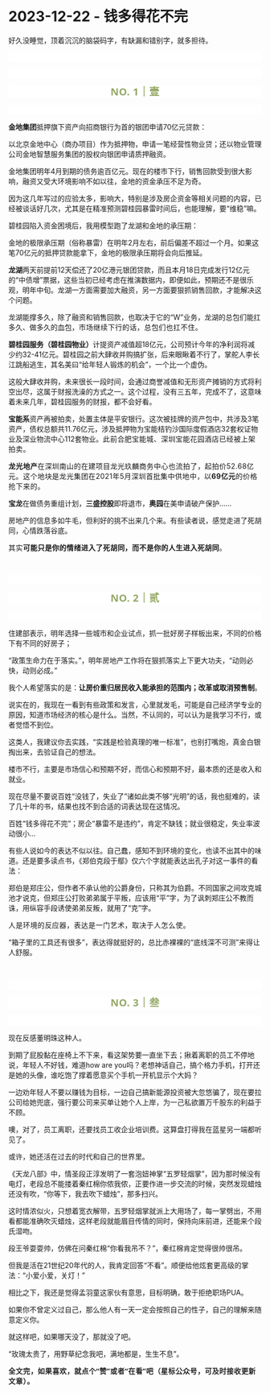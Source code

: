 # 2023-12-22 - 钱多得花不完

<p style="visibility: visible;">好久没睡觉，顶着沉沉的脑袋码字，有缺漏和错别字，就多担待。</p><p style="outline: 0px;font-family: system-ui, -apple-system, BlinkMacSystemFont, &quot;Helvetica Neue&quot;, &quot;PingFang SC&quot;, &quot;Hiragino Sans GB&quot;, &quot;Microsoft YaHei UI&quot;, &quot;Microsoft YaHei&quot;, Arial, sans-serif;letter-spacing: 0.544px;text-wrap: wrap;background-color: rgb(255, 255, 255);visibility: visible;"><br style="outline: 0px;visibility: visible;"></p><p style="outline: 0px;font-family: system-ui, -apple-system, BlinkMacSystemFont, &quot;Helvetica Neue&quot;, &quot;PingFang SC&quot;, &quot;Hiragino Sans GB&quot;, &quot;Microsoft YaHei UI&quot;, &quot;Microsoft YaHei&quot;, Arial, sans-serif;letter-spacing: 0.544px;text-wrap: wrap;background-color: rgb(255, 255, 255);visibility: visible;"><br style="visibility: visible;"></p><p style="outline: 0px;letter-spacing: 0.544px;text-wrap: wrap;color: rgb(34, 34, 34);font-family: -apple-system-font, system-ui, &quot;Helvetica Neue&quot;, &quot;PingFang SC&quot;, &quot;Hiragino Sans GB&quot;, &quot;Microsoft YaHei UI&quot;, &quot;Microsoft YaHei&quot;, Arial, sans-serif;background-color: rgb(255, 255, 255);text-align: center;visibility: visible;"><span style="outline: 0px;font-weight: bold;line-height: 25px;color: rgb(149, 169, 103);font-size: 20px;visibility: visible;">NO. 1｜壹</span></p><p style="outline: 0px;letter-spacing: 0.544px;text-wrap: wrap;color: rgb(34, 34, 34);font-family: -apple-system-font, system-ui, &quot;Helvetica Neue&quot;, &quot;PingFang SC&quot;, &quot;Hiragino Sans GB&quot;, &quot;Microsoft YaHei UI&quot;, &quot;Microsoft YaHei&quot;, Arial, sans-serif;background-color: rgb(255, 255, 255);text-align: center;visibility: visible;"><br style="outline: 0px;visibility: visible;"></p><p style="visibility: visible;"><strong style="visibility: visible;">金地集团</strong>抵押旗下资产向招商银行为首的银团申请70亿元贷款：</p><p style="visibility: visible;">以北京金地中心（商办项目）作为抵押物，申请一笔经营性物业贷；还以物业管理公司金地智慧服务集团的股权向银团申请质押融资。<br style="visibility: visible;"></p><p style="visibility: visible;">金地集团明年4月到期的债务逾百亿元。现在的楼市下行，销售回款受到很大影响，融资又受大环境影响不如以往，金地的资金承压不足为奇。<br style="visibility: visible;"></p><p style="visibility: visible;">因为这几年写过的应验太多，影响大，特别是涉及房企资金等相关问题的内容，已经被谈话好几次，尤其是在精准预测碧桂园暴雷时间后，也能理解，要“维稳”嘛。</p><p style="visibility: visible;">碧桂园陷入资金困境后，我用模型跑了龙湖和金地的承压期：</p><p style="visibility: visible;">金地的极限承压期（俗称暴雷）在明年2月左右，前后偏差不超过一个月。如果这笔70亿元的抵押贷款能拿下，金地的极限承压期将会向后推延。<br style="visibility: visible;"></p><p style="visibility: visible;"><strong style="visibility: visible;">龙湖</strong>两天前提前12天偿还了20亿港元银团贷款，而且本月18日完成发行12亿元的“中债增”票据，这些当初已经考虑在推演数据内，即便如此，预期还不是很乐观，明年中旬。龙湖一方面需要加大融资，另一方面要狠抓销售回款，才能解决这个问题。</p><p style="visibility: visible;">龙湖能撑多久，除了融资和销售回款，也取决于它的“W”业务，龙湖的总包们能扛多久、做多久的血包，<span style="font-size: var(--articleFontsize); letter-spacing: 0.034em; visibility: visible;">市场继续下行的话，</span><span style="font-size: var(--articleFontsize); letter-spacing: 0.034em; visibility: visible;">总包们也扛不住。</span></p><p style="visibility: visible;"><strong style="visibility: visible;">碧桂园服务（碧桂园物业）</strong>计提资产减值超18亿元，公司预计今年的净利润将减少约32-41亿元。碧桂园之前大肆收并购搞扩张，后来眼瞅着不行了，掌舵人李长江跳船逃生，其名美曰“给年轻人锻炼的机会”，一个比一个虚伪。</p><p style="visibility: visible;">这般大肆收并购，未来很长一段时间，会通过商誉减值和无形资产摊销的方式将利空出尽，这属于财报洗澡的方式之一。这个过程，没有三五年，完成不了，这意味着未来几年，碧桂园服务的财报，都不会好看。<br style="visibility: visible;"></p><p style="visibility: visible;"><strong style="visibility: visible;">宝能系</strong>资产再被拍卖，处置主体是平安银行。这次被挂牌的资产包中，共涉及3笔资产，债权总额共11.76亿元，涉及抵押物为宝能桔钓沙国际度假酒店32套权证物业及深业物流中心112套物业。<span style="font-size: var(--articleFontsize);letter-spacing: 0.034em;">此前</span><span style="font-size: var(--articleFontsize);letter-spacing: 0.034em;">合肥宝</span><span style="font-size: var(--articleFontsize);letter-spacing: 0.034em;">能城</span><span style="font-size: var(--articleFontsize);letter-spacing: 0.034em;">、深圳宝能</span><span style="font-size: var(--articleFontsize);letter-spacing: 0.034em;">花园酒店已经被上架拍卖。</span></p><p><span style="font-size: var(--articleFontsize);letter-spacing: 0.034em;"></span><strong><span style="font-size: var(--articleFontsize);letter-spacing: 0.034em;">龙光地产</span></strong><span style="font-size: var(--articleFontsize);letter-spacing: 0.034em;">在深圳南山的在建项目龙光玖麟商务中心也流拍了，起拍价52.68亿元。这个地块是龙光集团在2021年5月深圳首批集中供地中，以<strong>69亿元</strong>的价格抢下来的。</span></p><p><strong>宝龙</strong>在做债务重组计划，<strong>三盛控股</strong>即将退市，<strong>奥园</strong>在美申请破产保护......<br></p><p>房地产的信息多如牛毛，但利好的挑不出来几个来。有些读者说，感觉走进了死胡同，心情跌落谷底。</p><p><span style="font-size: var(--articleFontsize);letter-spacing: 0.034em;">其实<strong>可能只是你的情绪进入了死胡同，而不是你的人生进入死胡同</strong>。</span><span style="font-size: var(--articleFontsize);letter-spacing: 0.034em;"></span></p><p><br></p><p style="outline: 0px;font-family: system-ui, -apple-system, BlinkMacSystemFont, &quot;Helvetica Neue&quot;, &quot;PingFang SC&quot;, &quot;Hiragino Sans GB&quot;, &quot;Microsoft YaHei UI&quot;, &quot;Microsoft YaHei&quot;, Arial, sans-serif;letter-spacing: 0.544px;text-wrap: wrap;background-color: rgb(255, 255, 255);visibility: visible;"><br style="outline: 0px;visibility: visible;"></p><p style="outline: 0px;letter-spacing: 0.544px;text-wrap: wrap;color: rgb(34, 34, 34);font-family: -apple-system-font, system-ui, &quot;Helvetica Neue&quot;, &quot;PingFang SC&quot;, &quot;Hiragino Sans GB&quot;, &quot;Microsoft YaHei UI&quot;, &quot;Microsoft YaHei&quot;, Arial, sans-serif;background-color: rgb(255, 255, 255);text-align: center;visibility: visible;"><span style="outline: 0px;font-weight: bold;line-height: 25px;color: rgb(149, 169, 103);font-size: 20px;visibility: visible;">NO. 2｜贰</span></p><p style="outline: 0px;letter-spacing: 0.544px;text-wrap: wrap;color: rgb(34, 34, 34);font-family: -apple-system-font, system-ui, &quot;Helvetica Neue&quot;, &quot;PingFang SC&quot;, &quot;Hiragino Sans GB&quot;, &quot;Microsoft YaHei UI&quot;, &quot;Microsoft YaHei&quot;, Arial, sans-serif;background-color: rgb(255, 255, 255);text-align: center;visibility: visible;"><br style="outline: 0px;visibility: visible;"></p><p>住建部表示，明年选择一些城市和企业试点，抓一批好房子样板出来，不同的价格下有不同的好房子；</p><p>“政策生命力在于落实。”，明年房地产工作将在狠抓落实上下更大功夫，“动则必快，动则必成。”<br></p><p>我个人希望落实的是：<strong>让房价重归居民收入能承担的范围内；改革或取消预售制</strong>。</p><p>说实在的，我现在一看到有些政策和发言，心里就发毛，可能是自己经济学专业的原因，知道市场经济的核心是什么。当然，不认同的，可以认为是我学习不行，或者觉悟不到位。<br></p><p>这类人，我建议你去实践，“实践是检验真理的唯一标准”，也别打嘴炮，真金白银掏出来，去验证自己的想法。</p><p>楼市不行，主要是市场信心和预期不好，而信心和预期不好，最本质的还是收入和就业。</p><p>现在尽量不要说百姓“没钱了，失业了”诸如此类不够“光明”的话，我也挺难的，读了几十年的书，结果也找不到合适的词表达现在这情况。</p><p>百姓“钱多得花不完”；房企“暴雷不是违约”，肯定不缺钱；就业很稳定，失业率波动很小...</p><p><span style="">有些人说如今的表达不似以往。自己蠢，感知不到环境的变化，也读不出其中的味道。还是要多读点书，《郑伯克段于鄢》仅六个字就能表达出孔子对这一事件的看法：</span></p><p><span style="">郑伯是郑庄公，但作者不承认他的公爵身份，只称其为伯爵。不同国家之间攻克城池才说克，但郑庄公打败弟弟属于平叛，应该用“平”字，为了讽刺郑庄公不教而诛，用纵容手段诱使弟弟反叛，就用了“克”字。</span></p><p><span style="font-size: var(--articleFontsize);letter-spacing: 0.034em;">人是环境的反应器，表达是一门艺术，取决于人怎么使</span><span style="font-size: var(--articleFontsize);letter-spacing: 0.034em;">。</span><br></p><p>“箱子里的工具还有很多”，表达得就挺好的，总比赤裸裸的“底线深不可测”来得让人舒服。</p><p><br></p><p style="outline: 0px;font-family: system-ui, -apple-system, BlinkMacSystemFont, &quot;Helvetica Neue&quot;, &quot;PingFang SC&quot;, &quot;Hiragino Sans GB&quot;, &quot;Microsoft YaHei UI&quot;, &quot;Microsoft YaHei&quot;, Arial, sans-serif;letter-spacing: 0.544px;text-wrap: wrap;background-color: rgb(255, 255, 255);visibility: visible;"><br style="outline: 0px;visibility: visible;"></p><p style="outline: 0px;letter-spacing: 0.544px;text-wrap: wrap;color: rgb(34, 34, 34);font-family: -apple-system-font, system-ui, &quot;Helvetica Neue&quot;, &quot;PingFang SC&quot;, &quot;Hiragino Sans GB&quot;, &quot;Microsoft YaHei UI&quot;, &quot;Microsoft YaHei&quot;, Arial, sans-serif;background-color: rgb(255, 255, 255);text-align: center;visibility: visible;"><span style="outline: 0px;font-weight: bold;line-height: 25px;color: rgb(149, 169, 103);font-size: 20px;visibility: visible;">NO. 3｜叁</span></p><p style="outline: 0px;letter-spacing: 0.544px;text-wrap: wrap;color: rgb(34, 34, 34);font-family: -apple-system-font, system-ui, &quot;Helvetica Neue&quot;, &quot;PingFang SC&quot;, &quot;Hiragino Sans GB&quot;, &quot;Microsoft YaHei UI&quot;, &quot;Microsoft YaHei&quot;, Arial, sans-serif;background-color: rgb(255, 255, 255);text-align: center;visibility: visible;"><br style="outline: 0px;visibility: visible;"></p><p>现在反感董明珠这种人。<br></p><p>到期了屁股黏在座椅上不下来，看这架势要一直坐下去；揪着离职的员工不停地说，年轻人不好钱，难道how are you吗？老想神话自己，搞个格力手机，打开还是她的头像，谁吃饱了撑着愿意买个手机一开机显示个大妈？</p><p>一边劝年轻人不要以赚钱为目标，一边自己搞新能源投资被大忽悠骗了，现在要拉公司给她兜底，强行要公司来买单让她个人上岸，为一己私欲置万千股东的利益于不顾。</p><p>噢，对了，员工离职，还要找员工收企业培训费。这算盘打得我在蓝星另一端都听见了。</p><p>或许，她还活在过去的时代和自己的世界里。<br></p><p>《天龙八部》中，情圣段正淳发明了一套泡妞神掌“五罗轻烟掌”，因为那时候没有电灯，老段总不能搂着秦红棉你侬我侬，正要作进一步交流的时候，突然发现蜡烛还没有吹，“你等下，我去吹下蜡烛”，那多扫兴。</p><p>这时情浓似火，只想着宽衣解带，五罗轻烟掌就派上大用场了，每一掌劈出，不用看都能准确吹灭蜡烛，这样老段就能眉目传情的同时，保持向床前进，还能来个段氏湿吻。</p><p>段王爷耍耍帅，仿佛在问秦红棉“你看我吊不？”，秦红棉肯定觉得很帅很吊。</p><p>但我是活在21世纪20年代的人，我肯定回答“不看”。顺便给他炫套更高级的掌法：“小爱小爱，关灯！”<br></p><p>相比之下，我还是觉得孟羽童这家伙有意思，目标明确，敢于拒绝职场PUA。</p><p>如果你不曾定义过自己，那么他人有一天一定会按照自己的性子，自己的理解来随意定义你。</p><p>就这样吧，如果哪天没了，那就没了吧。<br></p><p>“玫瑰太贵了，用野草纪念我吧，满地都是，生生不息”。</p><p style="margin-bottom: 0px;"><strong style="outline: 0px;font-family: system-ui, -apple-system, BlinkMacSystemFont, &quot;Helvetica Neue&quot;, &quot;PingFang SC&quot;, &quot;Hiragino Sans GB&quot;, &quot;Microsoft YaHei UI&quot;, &quot;Microsoft YaHei&quot;, Arial, sans-serif;letter-spacing: 0.544px;text-wrap: wrap;background-color: rgb(255, 255, 255);color: rgb(34, 34, 34);font-size: 16px;"><span style="outline: 0px;font-size: 14px;">全文完，如果喜欢，就点个“赞”或者“在看”吧（星标公众号，可及时接收更新文章）。</span></strong></p><p style="display: none;"><mp-style-type data-value="3"></mp-style-type></p>